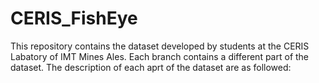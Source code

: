 # CERIS_FishEye

This repository contains the dataset developed by students at the CERIS Labatory of IMT Mines Ales. Each branch contains a different part of the dataset. The description of each aprt of the dataset are as followed:
